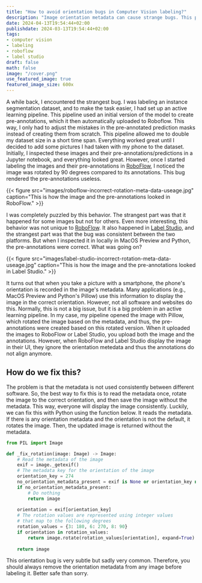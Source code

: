 ```yaml
---
title: "How to avoid orientation bugs in Computer Vision labeling?"
description: "Image orientation metadata can cause strange bugs. This post teaches you how to identify these bugs and how to fix them."
date: 2024-04-13T19:54:44+02:00
publishdate: 2024-03-13T19:54:44+02:00
tags:
- computer vision
- labeling
- roboflow
- label studio
draft: false
math: false
image: "/cover.png"
use_featured_image: true
featured_image_size: 600x
---
```


A while back, I encountered the strangest bug.
I was labeling an instance segmentation dataset, and to make the task easier, I had set up an active learning pipeline.
This pipeline used an initial version of the model to create pre-annotations, which it then automatically uploaded to Roboflow.
This way, I only had to adjust the mistakes in the pre-annotated prediction masks instead of creating them from scratch.
This pipeline allowed me to double my dataset size in a short time span.
Everything worked great until I decided to add some pictures I had taken with my phone to the dataset.
Initially, I inspected these images and their pre-annotations/predictions in a Jupyter notebook, and everything looked great.
However, once I started labeling the images and their pre-annotations in [RoboFlow](https://roboflow.com/), I noticed the image was rotated by 90 degrees compared to its annotations.
This bug rendered the pre-annotations useless.

{{< figure src="images/roboflow-incorrect-rotation-meta-data-useage.jpg" caption="This is how the image and the pre-annotations looked in RoboFlow." >}}

I was completely puzzled by this behavior.
The strangest part was that it happened for some images but not for others.
Even more interesting, this behavior was not unique to [RoboFlow](https://roboflow.com/).
It also happened in [Label Studio](https://labelstud.io/), and the strangest part was that the bug was consistent between the two platforms.
But when I inspected it in locally in MacOS Preview and Python, the pre-annotations were correct.
What was going on?

{{< figure src="images/label-studio-incorrect-rotation-meta-data-useage.jpg" caption="This is how the image and the pre-annotations looked in Label Studio." >}}

It turns out that when you take a picture with a smartphone, the phone's orientation is recorded in the image's metadata.
Many applications (e.g., MacOS Preview and Python's Pillow) use this information to display the image in the correct orientation.
However, not all software and websites do this.
Normally, this is not a big issue, but it is a big problem in an active learning pipeline.
In my case, my pipeline opened the image with Pillow, which rotated the image based on the metadata, and thus, the pre-annotations were created based on this rotated version.
When it uploaded the images to RoboFlow or Label Studio, you upload both the image and the annotations.
However, when RoboFlow and Label Studio display the image in their UI, they ignore the orientation metedata and thus the annotations do not align anymore.

## How do we fix this?

The problem is that the metadata is not used consistently between different software.
So, the best way to fix this is to read the metadata once, rotate the image to the correct orientation, and then save the image without the metadata.
This way, everyone will display the image consistently.
Luckily, we can fix this with Python using the function below.
It reads the metadata.
If there is any orientation metadata and the orientation is not the default, it rotates the image.
Then, the updated image is returned without the metadata.

```python
from PIL import Image

def _fix_rotation(image: Image) -> Image:  
    # Read the metadata of the image
    exif = image._getexif()  
    # The metadata key for the orientation of the image
    orientation_key = 274
    no_orientation_metadata_present = exif is None or orientation_key not in exif
    if no_orientation_metadata_present:
        # Do nothing
        return image
    
    orientation = exif[orientation_key]
    # The rotation values are represented using integer values 
    # that map to the following degrees
    rotation_values = {3: 180, 6: 270, 8: 90}  
    if orientation in rotation_values:  
        return image.rotate(rotation_values[orientation], expand=True)  
  
    return image
```

This orientation bug is very subtle but sadly very common.
Therefore, you should always remove the orientation metadata from any image before labeling it.
Better safe than sorry.
